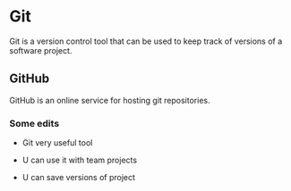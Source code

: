 # Git

Git is a version control tool that can be used to keep track of versions of a software project.

## GitHub

GitHub is an online service for hosting git repositories.

### Some edits
* Git very useful tool
* U can use it with team projects
* U can save versions of project